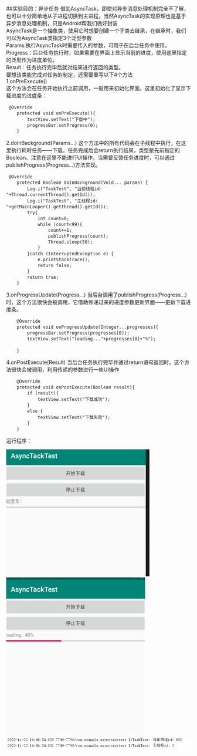 ##实验目的：异步任务
借助AsyncTask，即使对异步消息处理机制完全不了解，也可以十分简单地从子进程切换到主进程，当然AsyncTask的实现原理也是基于异步消息处理机制，只是Android帮我们做好封装  
AsyncTask是一个抽象类，使用它时想要创建一个子类去继承，在继承时，我们可以为AsyncTask类指定3个泛型参数  
Params:执行AsyncTask时需要传入的参数，可用于在后台任务中使用。  
Progress：后台任务执行时，如果需要在界面上显示当前的进度，使用这里指定的泛型作为进度单位。  
Result：任务执行完毕后就对结果进行返回的类型。  
要想该类能完成对任务的制定，还需要重写以下4个方法  
1.onPreExecute()   
这个方法会在任务开始执行之前调用，一般用来初始化界面。这里初始化了显示下载进度的进度条：  

     @Override
        protected void onPreExecute(){
            textView.setText("下载中");
            progressBar.setProgress(0);
        }

2.doInBackground(Params...)
这个方法中的所有代码会在子线程中执行，在这里执行耗时任务——下载。任务完成后会return执行结果，类型是先前指定的Boolean。注意在这里不能进行UI操作，当需要反馈任务进度时，可以通过publishProgress(Progress...)方法实现。

     @Override
        protected Boolean doInBackground(Void... params) {
            Log.i("TaskTest", "当前线程id: "+Thread.currentThread().getId());
            Log.i("TaskTest", "主线程id: "+getMainLooper().getThread().getId());
            try{
                int count=0;
                while (count<99){
                    count+=1;
                    publishProgress(count);
                    Thread.sleep(50);
                }
            }catch (InterruptedException e) {
                e.printStackTrace();
                return false;
            }
            return true;
        }

3.onProgressUpdate(Progress...)
当后台调用了publishProgress(Progress...)时，这个方法很快会被调用，它借助传递过来的进度参数更新界面——更新下载进度条。

        @Override
        protected void onProgressUpdate(Integer...progresses){
            progressBar.setProgress(progresses[0]);
            textView.setText("loading..."+progresses[0]+"%");

        }


4.onPostExecute(Result)
当后台任务执行完毕并通过return语句返回时，这个方法很快会被调用，利用传递的参数进行一些UI操作

 		@Override
        protected void onPostExecute(Boolean result){
            if (result){
                textView.setText("下载成功");
            }
            else {
                textView.setText("下载失败");
            }
        }

运行程序：  

![开始下载](/AsyncTackTest/img/捕获.PNG)  
![停止下载](/AsyncTackTest/img/捕获1.PNG)  
![进程](/AsyncTackTest/img/捕获2.PNG)  